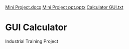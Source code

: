 [Mini Project.docx](https://github.com/ritikarana04/GUI-Calculator/files/7841319/19BCA1126_Mini.Project.1.docx)
[Mini Project ppt.pptx](https://github.com/ritikarana04/GUI-Calculator/files/7841321/19BCA1126_Mini.Project.ppt.pptx)
[Calculator GUI.txt](https://github.com/ritikarana04/Calculator/files/7841226/Calculator.GUI.txt)
# GUI Calculator
 Industrial Training Project 

